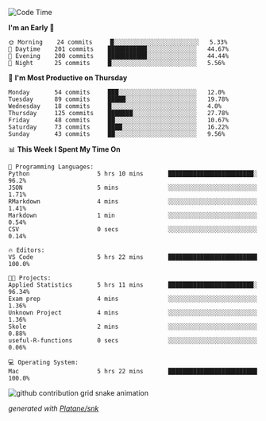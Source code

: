 <!--START_SECTION:waka-->
![Code Time](http://img.shields.io/badge/Code%20Time-251%20hrs%2016%20mins-blue)

**I'm an Early 🐤** 

```text
🌞 Morning    24 commits     █░░░░░░░░░░░░░░░░░░░░░░░░   5.33% 
🌆 Daytime    201 commits    ███████████░░░░░░░░░░░░░░   44.67% 
🌃 Evening    200 commits    ███████████░░░░░░░░░░░░░░   44.44% 
🌙 Night      25 commits     █░░░░░░░░░░░░░░░░░░░░░░░░   5.56%

```
📅 **I'm Most Productive on Thursday** 

```text
Monday       54 commits     ███░░░░░░░░░░░░░░░░░░░░░░   12.0% 
Tuesday      89 commits     █████░░░░░░░░░░░░░░░░░░░░   19.78% 
Wednesday    18 commits     █░░░░░░░░░░░░░░░░░░░░░░░░   4.0% 
Thursday     125 commits    ███████░░░░░░░░░░░░░░░░░░   27.78% 
Friday       48 commits     ██░░░░░░░░░░░░░░░░░░░░░░░   10.67% 
Saturday     73 commits     ████░░░░░░░░░░░░░░░░░░░░░   16.22% 
Sunday       43 commits     ██░░░░░░░░░░░░░░░░░░░░░░░   9.56%

```


📊 **This Week I Spent My Time On** 

```text
💬 Programming Languages: 
Python                   5 hrs 10 mins       ████████████████████████░   96.2% 
JSON                     5 mins              ░░░░░░░░░░░░░░░░░░░░░░░░░   1.71% 
RMarkdown                4 mins              ░░░░░░░░░░░░░░░░░░░░░░░░░   1.41% 
Markdown                 1 min               ░░░░░░░░░░░░░░░░░░░░░░░░░   0.54% 
CSV                      0 secs              ░░░░░░░░░░░░░░░░░░░░░░░░░   0.14%

🔥 Editors: 
VS Code                  5 hrs 22 mins       █████████████████████████   100.0%

🐱‍💻 Projects: 
Applied Statistics       5 hrs 11 mins       ████████████████████████░   96.34% 
Exam prep                4 mins              ░░░░░░░░░░░░░░░░░░░░░░░░░   1.36% 
Unknown Project          4 mins              ░░░░░░░░░░░░░░░░░░░░░░░░░   1.36% 
Skole                    2 mins              ░░░░░░░░░░░░░░░░░░░░░░░░░   0.88% 
useful-R-functions       0 secs              ░░░░░░░░░░░░░░░░░░░░░░░░░   0.06%

💻 Operating System: 
Mac                      5 hrs 22 mins       █████████████████████████   100.0%

```


<!--END_SECTION:waka-->


<!--Snake Game-->
![github contribution grid snake animation](https://raw.githubusercontent.com/viggo-gascou/viggo-gascou/output/github-contribution-grid-snake.svg)

_generated with [Platane/snk](https://github.com/Platane/snk)_
<!--Snake Game-->


